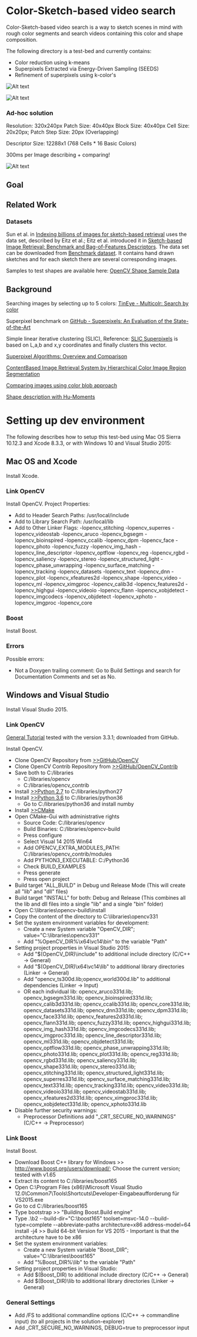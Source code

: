 Color-Sketch-based video search
===
Color-Sketch-based video search is a way to sketch scenes in mind with rough color segments and search videos containing this color and shape composition.

The following directory is a test-bed and currently contains:
* Color reduction using k-means
* Superpixels Extracted via Energy-Driven Sampling (SEEDS)
* Refinement of superpixels using k-color's 

![Alt text](snapshots/settings_color-segmentation_1.png?raw=true "Settings of color segmentation refinement")

![Alt text](snapshots/retrieval_weighted_OCCD.png?raw=true "Retrieval Results using OCCD")

### Ad-hoc solution

Resolution: 320x240px
Patch Size: 40x40px
Block Size: 40x40px
Cell Size: 20x20px;
Patch Step Size: 20px (Overlapping)

Descriptor Size: 12288x1 (768 Cells * 16 Basic Colors)

300ms per Image describing + comparing!

![Alt text](snapshots/retrieval_quantized_histogram.png?raw=true "Retrieval Results using Grid-based Quantized Color Histograms")

## Goal



## Related Work


### Datasets
Sun et al. in [Indexing billions of images for sketch-based retrieval](https://dl.acm.org/citation.cfm?id=2502281) uses the data set, described by Eitz et al.; Eitz et al. introduced it in [Sketch-based Image Retrieval: Benchmark and Bag-of-Features Descriptors](http://ieeexplore.ieee.org/document/5674030/). The data set can be downloaded from [Benchmark dataset](http://cybertron.cg.tu-berlin.de/eitz/tvcg_benchmark/index.html). It contains hand drawn sketches and for each sketch there are several corresponding images.

Samples to test shapes are available here: [OpenCV Shape Sample Data](https://github.com/opencv/opencv/tree/master/samples/data/shape_sample)

## Background

Searching images by selecting up to 5 colors: [TinEye - Multicolr: Search by color](http://labs.tineye.com/multicolr/)

Superpixel benchmark on [GitHub - Superpixels: An Evaluation of the State-of-the-Art](https://github.com/davidstutz/superpixel-benchmark)

Simple linear iterative clustering (SLIC), Reference: [SLIC Superpixels](http://www.kev-smith.com/papers/SLIC_Superpixels.pdf) is based on L,a,b and x,y coordinates and finally clusters this vector.


[Superpixel Algorithms: Overview and Comparison](http://davidstutz.de/superpixel-algorithms-overview-comparison/)


[ContentBased Image Retrieval System by Hierarchical Color Image Region Segmentation
](https://www.csie.ntu.edu.tw/~fuh/personal/ContentBasedImageRetrievalSystembyHierarchical.pdf)

[Comparing images using color blob approach](http://pe.org.pl/articles/2013/2a/11.pdf)

[Shape description with Hu-Moments](http://slideplayer.com/10871800/39/images/6/Poses+and+gestures+More+shape+properties.jpg)


# Setting up dev environment
The following describes how to setup this test-bed using Mac OS Sierra 10.12.3 and Xcode 8.3.3, or with Windows 10 and Visual Studio 2015:

## Mac OS and Xcode
Install Xcode.

### Link OpenCV
Install OpenCV.
Project Properties:
* Add to Header Search Paths: /usr/local/include
* Add to Library Search Path: /usr/local/lib
* Add to Other Linker Flags: -lopencv_stitching -lopencv_superres -lopencv_videostab -lopencv_aruco -lopencv_bgsegm -lopencv_bioinspired -lopencv_ccalib -lopencv_dpm -lopencv_face -lopencv_photo -lopencv_fuzzy -lopencv_img_hash -lopencv_line_descriptor -lopencv_optflow -lopencv_reg -lopencv_rgbd -lopencv_saliency -lopencv_stereo -lopencv_structured_light -lopencv_phase_unwrapping -lopencv_surface_matching -lopencv_tracking -lopencv_datasets -lopencv_text -lopencv_dnn -lopencv_plot -lopencv_xfeatures2d -lopencv_shape -lopencv_video -lopencv_ml -lopencv_ximgproc -lopencv_calib3d -lopencv_features2d -lopencv_highgui -lopencv_videoio -lopencv_flann -lopencv_xobjdetect -lopencv_imgcodecs -lopencv_objdetect -lopencv_xphoto -lopencv_imgproc -lopencv_core

### Boost
Install Boost.

### Errors
Possible errors:
* Not a Doxygen trailing comment: Go to Build Settings and search for Documentation Comments and set as No.

## Windows and Visual Studio
Install Visual Studio 2015.

### Link OpenCV

[General Tutorial](https://inside.mines.edu/~whoff/courses/EENG510/lectures/other/CompilingOpenCV.pdf) tested with the version 3.3.1; downloaded from GitHub.

Install OpenCV.
* Clone OpenCV Repository from [>>GitHub/OpenCV](https://github.com/opencv/opencv)
* Clone OpenCV Contrib Repository from [>>GitHub/OpenCV_Contrib](https://github.com/opencv/opencv_contrib)
* Save both to C:/libraries
    * C:/libraries/opencv
    * C:/libraries/opencv_contrib
* Install [>>Python 2.7](https://www.python.org/downloads/) to C:/libraries/python27
* Install [>>Python 3.6](https://www.python.org/downloads/) to C:/libraries/python36
    * Go to C:/libraries/python36 and install numby
* Install [>>CMake](https://cmake.org/download/)
* Open CMake-Gui with administrative rights
    * Source Code: C:/libraries/opencv
    * Build Binaries: C:/libraries/opencv-build
    * Press configure
    * Select Visual 14 2015 Win64
    * Add OPENCV_EXTRA_MODULES_PATH: C:/libraries/opencv_contrib/modules
    * Add PYTHON3_EXECUTABLE: C:/Python36
    * Check BUILD_EXAMPLES
    * Press generate
    * Press open project
* Build target "ALL_BUILD" in Debug und Release Mode (This will create all "lib" and "dll" files)
* Build target "INSTALL" for both: Debug and Release (This combines all the lib and dll files into a single "lib" and a single "bin" folder)
* Open C:\libraries\opencv-build\install
* Copy the content of the directory to C:\libraries\opencv331
* Set the system environment variables for development:
    * Create a new System variable "OpenCV_DIR"; value="C:\libraries\opencv331"
    * Add "%OpenCV_DIR%\x64\vc14\bin" to the variable "Path"
* Setting project properties in Visual Studio 2015:
    * Add "$(OpenCV_DIR)\include" to additional include directory (C/C++ -> General)
    * Add "$(OpenCV_DIR)\x64\vc14\lib" to additional library directories (Linker -> General)
    * Add "opencv_ts300d.lib;opencv_world300d.lib" to additional dependencies (Linker -> Input)
    * OR each individual lib: opencv_aruco331d.lib; opencv_bgsegm331d.lib; opencv_bioinspired331d.lib; opencv_calib3d331d.lib; opencv_ccalib331d.lib; opencv_core331d.lib; opencv_datasets331d.lib; opencv_dnn331d.lib; opencv_dpm331d.lib; opencv_face331d.lib; opencv_features2d331d.lib; opencv_flann331d.lib; opencv_fuzzy331d.lib; opencv_highgui331d.lib; opencv_img_hash331d.lib; opencv_imgcodecs331d.lib; opencv_imgproc331d.lib; opencv_line_descriptor331d.lib; opencv_ml331d.lib; opencv_objdetect331d.lib; opencv_optflow331d.lib; opencv_phase_unwrapping331d.lib; opencv_photo331d.lib; opencv_plot331d.lib; opencv_reg331d.lib; opencv_rgbd331d.lib; opencv_saliency331d.lib; opencv_shape331d.lib; opencv_stereo331d.lib; opencv_stitching331d.lib; opencv_structured_light331d.lib; opencv_superres331d.lib; opencv_surface_matching331d.lib; opencv_text331d.lib; opencv_tracking331d.lib; opencv_video331d.lib; opencv_videoio331d.lib; opencv_videostab331d.lib; opencv_xfeatures2d331d.lib; opencv_ximgproc331d.lib; opencv_xobjdetect331d.lib; opencv_xphoto331d.lib
* Disable further security warnings:
    * Preprocessor Definitions add "_CRT_SECURE_NO_WARNINGS" (C/C++ -> Preprocessor)


### Link Boost
Install Boost.
* Download Boost C++ library for Windows >> http://www.boost.org/users/download/; Choose the current version; tested with v1.65
* Extract its content to C:/libraries/boost165
* Open C:\Program Files (x86)\Microsoft Visual Studio 12.0\Common7\Tools\Shortcuts\Developer-Eingabeaufforderung für VS2015.exe
* Go to cd C:/libraries/boost165
* Type bootstrap  >> "Building Boost.Build engine"
* Type .\b2 --build-dir="C:\boost165" toolset=msvc-14.0 --build-type=complete --abbreviate-paths architecture=x86 address-model=64 install -j4 >> Build 64-bit Version for VS 2015 - Important is that the architecture have to be x86
* Set the system environment variables:
    * Create a new System variable "Boost_DIR"; value="C:\libraries\boost165"
    * Add "%Boost_DIR%\lib" to the variable "Path"
* Setting project properties in Visual Studio:
	* Add $(Boost_DIR) to additional include directory (C/C++ -> General)
	* Add $(Boost_DIR)\lib to additional library directories (Linker -> General)

### General Settings
* Add /FS to additional commandline options (C/C++ -> commandline input) (to all projects in the solution-explorer)
* Add _CRT_SECURE_NO_WARNINGS, DEBUG=true to preprocessor input